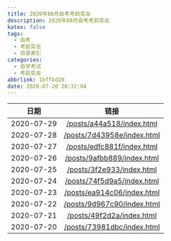 ```yaml
---
title: 2020年08月自考考前突击
description: 2020年08月自考考前突击
katex: false
tags:
  - 自考
  - 考前突击
  - 目录索引
categories:
  - 自学考试
  - 考前突击
abbrlink: 1bffbd20
date: 2020-07-20 20:32:04
---
```


|    日期    |                           链接                           |
| :--------: | :------------------------------------------------------: |
| 2020-07-29 |  [/posts/a44a518/index.html](/posts/a44a518/index.html)  |
| 2020-07-28 | [/posts/7d43958e/index.html](/posts/7d43958e/index.html) |
| 2020-07-27 | [/posts/edfc881f/index.html](/posts/edfc881f/index.html) |
| 2020-07-26 | [/posts/9afbb889/index.html](/posts/9afbb889/index.html) |
| 2020-07-25 |  [/posts/3f2e933/index.html](/posts/3f2e933/index.html)  |
| 2020-07-24 | [/posts/74f5d9a5/index.html](/posts/74f5d9a5/index.html) |
| 2020-07-23 | [/posts/ea914c06/index.html](/posts/ea914c06/index.html) |
| 2020-07-22 | [/posts/9d967c90/index.html](/posts/9d967c90/index.html) |
| 2020-07-21 |  [/posts/49f2d2a/index.html](/posts/49f2d2a/index.html)  |
| 2020-07-20 | [/posts/73981dbc/index.html](/posts/73981dbc/index.html) |

